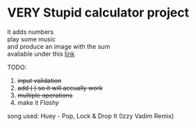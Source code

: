 # VERY Stupid calculator project
it adds numbers \
play some music \
and produce an image with the sum \
avaliable under this [link](https://wojttom.github.io/kalkulator/)

TODO:
1. ~~input validation~~
2. ~~add ( ) so it will accually work~~
3. ~~multiple operations~~
4. make it _Flashy_

song used: Huey - Pop, Lock & Drop It (Izzy Vadim Remix)
